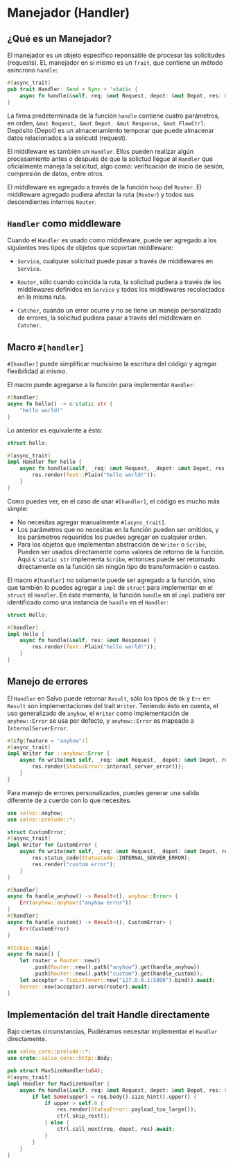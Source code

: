 # Manejador (Handler)

## ¿Qué es un Manejador?

El manejador es un objeto específico reponsable de procesar las solicitudes (requests). EL manejador en si mismo es un `Trait`, que contiene un método asíncrono `handle`:

```rust
#[async_trait]
pub trait Handler: Send + Sync + 'static {
    async fn handle(&self, req: &mut Request, depot: &mut Depot, res: &mut Response);
}
```

La firma predeterminada de la función `handle` contiene cuatro parámetros, en orden, `&mut Request, &mut Depot. &mut Response, &mut FlowCtrl`. Depósito (Depot) es un almacenamiento temporar que puede almacenar datos relacionados a la solicutd (request).

El middleware es también un `Handler`. Ellos pueden realizar algún procesamiento antes o después de que la solictud llegue al `Handler` que oficialmente maneja la solicitud, algo como: verificación de inicio de sesión, compresión de datos, entre otros.

El middleware es agregado a través de la función `hoop` del `Router`. El middleware agregado pudiera afectar la ruta (`Router`) y todos sus descendientes internos `Router`.

## `Handler` como middleware

Cuando el `Handler` es usado como middleware, puede ser agregado a los siguientes tres tipos de objetos que soportan middleware:

- `Service`, cualquier solicitud puede pasar a través de middlewares en `Service`.

- `Router`, sólo cuando coincida la ruta, la solicitud pudiera a través de los middlewares definidos en `Service` y todos los middlewares recolectados en la misma ruta.

- `Catcher`, cuando un error ocurre y no se tiene un manejo personalizado de errores, la solicitud pudiera pasar a través del middleware en `Catcher`.

## Macro `#[handler]`

`#[handler]` puede simplificar muchísimo la escritura del código y agregar flexibilidad al mismo.

El macro puede agregarse a la función para implementar `Handler`:

```rust
#[handler]
async fn hello() -> &'static str {
    "hello world!"
}
```

Lo anterior es equivalente a ésto:

```rust
struct hello;

#[async_trait]
impl Handler for hello {
    async fn handle(&self, _req: &mut Request, _depot: &mut Depot, res: &mut Response, _ctrl: &mut FlowCtrl) {
        res.render(Text::Plain("hello world!"));
    }
}
```

Como puedes ver, en el caso de usar `#[handler]`, el código es mucho más simple:

- No necesitas agregar manualmente `#[async_trait]`.
- Los parámetros que no necesitas en la función pueden ser omitidos, y los parámetros requeridos los puedes agregar en cualquier orden.
- Para los objetos que implementan abstracción de `Writer` o `Scribe`, Pueden ser usados directamente como valores de retorno de la función. Aquí `&'static str` implementa `Scribe`, entonces puede ser retornado directamente en la función sin ningún tipo de transformación o casteo.

El macro `#[handler]` no solamente puede ser agregado a la función, sino que también lo puedes agregar a `impl` de `struct` para implementar en el `struct` el `Handler`. En éste momento, la función `handle` en el `impl` pudiera ser identificado como una instancia de `handle` en el `Handler`:

```rust
struct Hello;

#[handler]
impl Hello {
    async fn handle(&self, res: &mut Response) {
        res.render(Text::Plain("hello world!"));
    }
}
```

## Manejo de errores

El `Handler` en Salvo puede retornar `Result`, sólo los tipos de `Ok` y `Err` en `Result` son implementaciones del trait `Writer`.
Teniendo ésto en cuenta, el uso generalizado de `anyhow`, el `Writer` como implementación de `anyhow::Error` se usa por defecto, y `anyhow::Error` es mapeado a `InternalServerError`.

```rust
#[cfg(feature = "anyhow")]
#[async_trait]
impl Writer for ::anyhow::Error {
    async fn write(mut self, _req: &mut Request, _depot: &mut Depot, res: &mut Response) {
        res.render(StatusError::internal_server_error());
    }
}
```

Para manejo de errores personalizados, puedes generar una salida diferente de a cuerdo con lo que necesites.

```rust
use salvo::anyhow;
use salvo::prelude::*;

struct CustomError;
#[async_trait]
impl Writer for CustomError {
    async fn write(mut self, _req: &mut Request, _depot: &mut Depot, res: &mut Response) {
        res.status_code(StatusCode::INTERNAL_SERVER_ERROR);
        res.render("custom error");
    }
}

#[handler]
async fn handle_anyhow() -> Result<(), anyhow::Error> {
    Err(anyhow::anyhow!("anyhow error"))
}
#[handler]
async fn handle_custom() -> Result<(), CustomError> {
    Err(CustomError)
}

#[tokio::main]
async fn main() {
    let router = Router::new()
        .push(Router::new().path("anyhow").get(handle_anyhow))
        .push(Router::new().path("custom").get(handle_custom));
    let acceptor = TcpListener::new("127.0.0.1:5800").bind().await;
    Server::new(acceptor).serve(router).await;
}
```

## Implementación del trait Handle directamente

Bajo ciertas circunstancias, Pudiéramos necesitar implementar el `Handler` directamente.

```rust
use salvo_core::prelude::*;
use crate::salvo_core::http::Body;

pub struct MaxSizeHandler(u64);
#[async_trait]
impl Handler for MaxSizeHandler {
    async fn handle(&self, req: &mut Request, depot: &mut Depot, res: &mut Response, ctrl: &mut FlowCtrl) {
        if let Some(upper) = req.body().size_hint().upper() {
            if upper > self.0 {
                res.render(StatusError::payload_too_large());
                ctrl.skip_rest();
            } else {
                ctrl.call_next(req, depot, res).await;
            }
        }
    }
}
```
